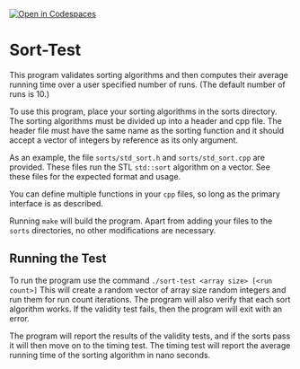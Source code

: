 [![Open in Codespaces](https://classroom.github.com/assets/launch-codespace-2972f46106e565e64193e422d61a12cf1da4916b45550586e14ef0a7c637dd04.svg)](https://classroom.github.com/open-in-codespaces?assignment_repo_id=20869695)
# Sort-Test
This program validates sorting algorithms and then computes their average
running time over a user specified number of runs. (The default number of runs
is 10.)

To use this program, place your sorting algorithms in the sorts directory. The
sorting algorithms must be divided up into a header and cpp file. The header file
must have the same name as the sorting function and it should accept a vector of
integers by reference as its only argument.

As an example, the file `sorts/std_sort.h` and `sorts/std_sort.cpp` are provided.
These files run the STL `std::sort` algorithm on a vector. See these files for
the expected format and usage.

You can define multiple functions in your `cpp` files, so long as the primary
interface is as described.

Running `make` will build the program. Apart from adding your files to the
`sorts` directories, no other modifications are necessary. 

## Running the Test
To run the program use the command `./sort-test <array size> [<run count>]`
This will create a random vector of array size random integers and run them
for run count iterations. The program will also verify that each sort algorithm
works. If the validity test fails, then the program will exit with an error.

The program will report the results of the validity tests, and if the sorts pass
it will then move on to the timing test. The timing test will report the average
running time of the sorting algorithm in nano seconds.